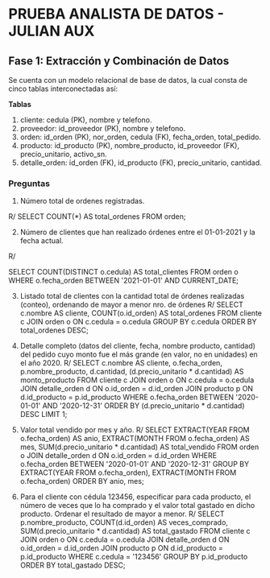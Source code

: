 # PRUEBA ANALISTA DE DATOS - JULIAN AUX

## **Fase 1: Extracción y Combinación de Datos**

Se cuenta con un modelo relacional de base de datos, la cual consta de cinco tablas interconectadas así:

**Tablas**
1. cliente: cedula (PK), nombre y telefono.
2. proveedor: id_proveedor (PK), nombre y telefono.
3. orden: id_orden (PK), nor_orden, cedula (FK), fecha_orden, total_pedido.
4. producto: id_producto (PK), nombre_producto, id_proveedor (FK), precio_unitario, activo_sn.
5. detalle_orden: id_orden (FK), id_producto (FK), precio_unitario, cantidad.

### Preguntas

1. Número total de ordenes registradas.

R/
SELECT COUNT(*) AS total_ordenes
FROM orden;

2. Número de clientes que han realizado órdenes entre el 01-01-2021 y la fecha actual.
   
R/

SELECT COUNT(DISTINCT o.cedula) AS total_clientes
FROM orden o
WHERE o.fecha_orden BETWEEN '2021-01-01' AND CURRENT_DATE;

3. Listado total de clientes con la cantidad total de órdenes realizadas (conteo), ordenando de mayor a menor nro. de órdenes
R/
SELECT c.nombre AS cliente, COUNT(o.id_orden) AS total_ordenes
FROM cliente c
JOIN orden o ON c.cedula = o.cedula
GROUP BY c.cedula
ORDER BY total_ordenes DESC;

4. Detalle completo (datos del cliente, fecha, nombre producto, cantidad) del pedido cuyo monto fue el más grande (en valor, no en unidades) en el año 2020. 
R/
SELECT 
    c.nombre AS cliente, 
    o.fecha_orden, 
    p.nombre_producto, 
    d.cantidad, 
    (d.precio_unitario * d.cantidad) AS monto_producto
FROM cliente c
JOIN orden o ON c.cedula = o.cedula
JOIN detalle_orden d ON o.id_orden = d.id_orden
JOIN producto p ON d.id_producto = p.id_producto
WHERE o.fecha_orden BETWEEN '2020-01-01' AND '2020-12-31'
ORDER BY (d.precio_unitario * d.cantidad) DESC
LIMIT 1;

5. Valor total vendido por mes y año.
R/ 
SELECT 
    EXTRACT(YEAR FROM o.fecha_orden) AS anio,
    EXTRACT(MONTH FROM o.fecha_orden) AS mes,
    SUM(d.precio_unitario * d.cantidad) AS total_vendido
FROM orden o
JOIN detalle_orden d ON o.id_orden = d.id_orden
WHERE o.fecha_orden BETWEEN '2020-01-01' AND '2020-12-31'
GROUP BY EXTRACT(YEAR FROM o.fecha_orden), EXTRACT(MONTH FROM o.fecha_orden)
ORDER BY anio, mes;

6. Para el cliente con cédula 123456, especificar para cada producto, el número de veces que lo ha comprado y el valor total gastado en dicho producto. 
Ordenar el resultado de mayor a menor.
R/
SELECT 
    p.nombre_producto,
    COUNT(d.id_orden) AS veces_comprado,
    SUM(d.precio_unitario * d.cantidad) AS total_gastado
FROM cliente c
JOIN orden o ON c.cedula = o.cedula
JOIN detalle_orden d ON o.id_orden = d.id_orden
JOIN producto p ON d.id_producto = p.id_producto
WHERE c.cedula = '123456'
GROUP BY p.id_producto
ORDER BY total_gastado DESC;
